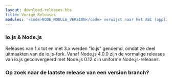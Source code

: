 ```yaml
---
layout: download-releases.hbs
title: Vorige Releases
modules: '<code>NODE_MODULE_VERSION</code> verwijst naar het ABI (application binary interface) versienummer van Node.js, wordt gebruikt om te bepalen welke versies van Node.js gecompileerde C++ add-on binaries kunnen worden geladen zonder te re-compilen. Het werd oorspronkelijk opgeslagen als hexadecimale waarde, maar wordt nu weergeven als een integer.'
---
```


### io.js & Node.js

Releases van 1.x tot en met 3.x werden "io.js" genoemd, omdat ze deel uitmaakten van de io.js-fork. Vanaf Node.js 4.0.0 zijn de vormalige releases van io.js geconvergeerd met Node.js 0.12.x in uniforme Node.js-releases.

### Op zoek naar de laatste release van een version branch?
